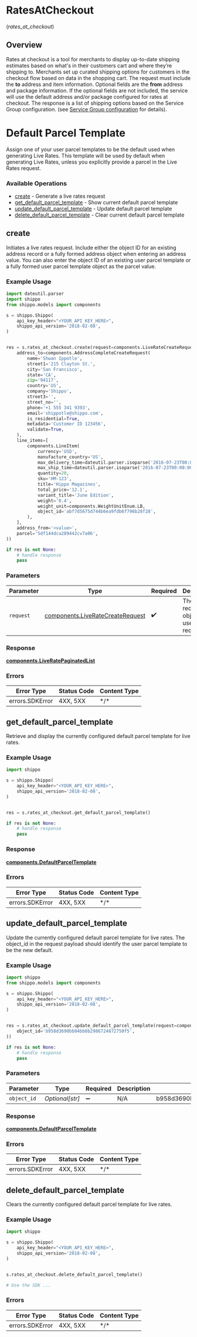 # RatesAtCheckout
(*rates_at_checkout*)

## Overview

Rates at checkout is a tool for merchants to display up-to-date shipping estimates based on what's in their customers cart and where they’re shipping to.
Merchants set up curated shipping options for customers in the checkout flow based on data in the shopping cart. The request must include the **to** address and item information. Optional fields are the **from** address and package information. If the optional fields are not included, the service will use the default address and/or package configured for rates at checkout. The response is a list of shipping options based on the Service Group configuration.
(see <a href="#tag/Service-Groups">Service Group configuration</a> for details).
<SchemaDefinition schemaRef="#/components/schemas/LiveRate"/>


# Default Parcel Template
Assign one of your user parcel templates to be the default used when generating Live Rates. This template will be used by default when generating Live Rates, unless you explicitly provide a parcel in the Live Rates request.
<SchemaDefinition schemaRef="#/components/schemas/UserParcelTemplate"/>

### Available Operations

* [create](#create) - Generate a live rates request
* [get_default_parcel_template](#get_default_parcel_template) - Show current default parcel template
* [update_default_parcel_template](#update_default_parcel_template) - Update default parcel template
* [delete_default_parcel_template](#delete_default_parcel_template) - Clear current default parcel template

## create

Initiates a live rates request. Include either the object ID for
an existing address record or a fully formed address object when entering
an address value. You can also enter the object ID of an existing user parcel
template or a fully formed user parcel template object as the parcel value.

### Example Usage

```python
import dateutil.parser
import shippo
from shippo.models import components

s = shippo.Shippo(
    api_key_header="<YOUR_API_KEY_HERE>",
    shippo_api_version='2018-02-08',
)


res = s.rates_at_checkout.create(request=components.LiveRateCreateRequest(
    address_to=components.AddressCompleteCreateRequest(
        name='Shwan Ippotle',
        street1='215 Clayton St.',
        city='San Francisco',
        state='CA',
        zip='94117',
        country='US',
        company='Shippo',
        street3='',
        street_no='',
        phone='+1 555 341 9393',
        email='shippotle@shippo.com',
        is_residential=True,
        metadata='Customer ID 123456',
        validate=True,
    ),
    line_items=[
        components.LineItem(
            currency='USD',
            manufacture_country='US',
            max_delivery_time=dateutil.parser.isoparse('2016-07-23T00:00:00Z'),
            max_ship_time=dateutil.parser.isoparse('2016-07-23T00:00:00Z'),
            quantity=20,
            sku='HM-123',
            title='Hippo Magazines',
            total_price='12.1',
            variant_title='June Edition',
            weight='0.4',
            weight_unit=components.WeightUnitEnum.LB,
            object_id='abf7d5675d744b6ea9fdb6f796b28f28',
        ),
    ],
    address_from='<value>',
    parcel='5df144dca289442cv7a06',
))

if res is not None:
    # handle response
    pass

```

### Parameters

| Parameter                                                                            | Type                                                                                 | Required                                                                             | Description                                                                          |
| ------------------------------------------------------------------------------------ | ------------------------------------------------------------------------------------ | ------------------------------------------------------------------------------------ | ------------------------------------------------------------------------------------ |
| `request`                                                                            | [components.LiveRateCreateRequest](../../models/components/liveratecreaterequest.md) | :heavy_check_mark:                                                                   | The request object to use for the request.                                           |

### Response

**[components.LiveRatePaginatedList](../../models/components/liveratepaginatedlist.md)**

### Errors

| Error Type      | Status Code     | Content Type    |
| --------------- | --------------- | --------------- |
| errors.SDKError | 4XX, 5XX        | \*/\*           |

## get_default_parcel_template

Retrieve and display the currently configured default parcel template for live rates.

### Example Usage

```python
import shippo

s = shippo.Shippo(
    api_key_header="<YOUR_API_KEY_HERE>",
    shippo_api_version='2018-02-08',
)


res = s.rates_at_checkout.get_default_parcel_template()

if res is not None:
    # handle response
    pass

```

### Response

**[components.DefaultParcelTemplate](../../models/components/defaultparceltemplate.md)**

### Errors

| Error Type      | Status Code     | Content Type    |
| --------------- | --------------- | --------------- |
| errors.SDKError | 4XX, 5XX        | \*/\*           |

## update_default_parcel_template

Update the currently configured default parcel template for live rates. The object_id in the request payload should identify the user parcel template to be the new default.

### Example Usage

```python
import shippo
from shippo.models import components

s = shippo.Shippo(
    api_key_header="<YOUR_API_KEY_HERE>",
    shippo_api_version='2018-02-08',
)


res = s.rates_at_checkout.update_default_parcel_template(request=components.DefaultParcelTemplateUpdateRequest(
    object_id='b958d3690bb04bb8b2986724872750f5',
))

if res is not None:
    # handle response
    pass

```

### Parameters

| Parameter                        | Type                             | Required                         | Description                      | Example                          |
| -------------------------------- | -------------------------------- | -------------------------------- | -------------------------------- | -------------------------------- |
| `object_id`                      | *Optional[str]*                  | :heavy_minus_sign:               | N/A                              | b958d3690bb04bb8b2986724872750f5 |

### Response

**[components.DefaultParcelTemplate](../../models/components/defaultparceltemplate.md)**

### Errors

| Error Type      | Status Code     | Content Type    |
| --------------- | --------------- | --------------- |
| errors.SDKError | 4XX, 5XX        | \*/\*           |

## delete_default_parcel_template

Clears the currently configured default parcel template for live rates.

### Example Usage

```python
import shippo

s = shippo.Shippo(
    api_key_header="<YOUR_API_KEY_HERE>",
    shippo_api_version='2018-02-08',
)


s.rates_at_checkout.delete_default_parcel_template()

# Use the SDK ...

```

### Errors

| Error Type      | Status Code     | Content Type    |
| --------------- | --------------- | --------------- |
| errors.SDKError | 4XX, 5XX        | \*/\*           |
